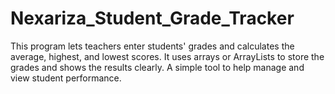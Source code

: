 # Nexariza_Student_Grade_Tracker
This program lets teachers enter students' grades and calculates the average, highest, and lowest scores. It uses arrays or ArrayLists to store the grades and shows the results clearly. A simple tool to help manage and view student performance.
